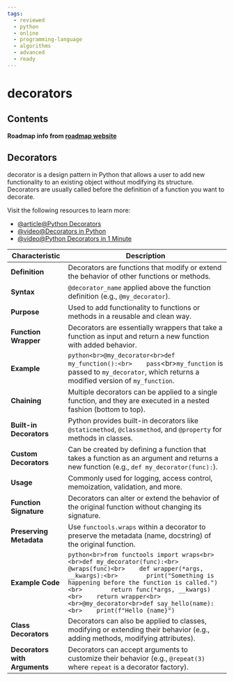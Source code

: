 ```yaml
---
tags:
  - reviewed
  - python
  - online
  - programming-language
  - algorithms
  - advanced
  - ready
---
```


# decorators

## Contents

__Roadmap info from [roadmap website](https://roadmap.sh/python/python-advanced-topics/decorators)__

## Decorators

decorator is a design pattern in Python that allows a user to add new functionality to an existing object without modifying its structure. Decorators are usually called before the definition of a function you want to decorate.

Visit the following resources to learn more:

- [@article@Python Decorators](https://www.datacamp.com/tutorial/decorators-python)
- [@video@Decorators in Python](https://www.youtube.com/watch?v=FXUUSfJO_J4)
- [@video@Python Decorators in 1 Minute](https://www.youtube.com/watch?v=BE-L7xu8pO4)

| Characteristic                | Description                                                                 |
|-------------------------------|-----------------------------------------------------------------------------|
| __Definition__                | Decorators are functions that modify or extend the behavior of other functions or methods. |
| __Syntax__                    | `@decorator_name` applied above the function definition (e.g., `@my_decorator`). |
| __Purpose__                   | Used to add functionality to functions or methods in a reusable and clean way. |
| __Function Wrapper__         | Decorators are essentially wrappers that take a function as input and return a new function with added behavior. |
| __Example__                  | ```python<br>@my_decorator<br>def my_function():<br>    pass```<br\>`my_function` is passed to `my_decorator`, which returns a modified version of `my_function`. |
| __Chaining__                  | Multiple decorators can be applied to a single function, and they are executed in a nested fashion (bottom to top). |
| __Built-in Decorators__       | Python provides built-in decorators like `@staticmethod`, `@classmethod`, and `@property` for methods in classes. |
| __Custom Decorators__         | Can be created by defining a function that takes a function as an argument and returns a new function (e.g., `def my_decorator(func):`). |
| __Usage__                     | Commonly used for logging, access control, memoization, validation, and more. |
| __Function Signature__        | Decorators can alter or extend the behavior of the original function without changing its signature. |
| __Preserving Metadata__       | Use `functools.wraps` within a decorator to preserve the metadata (name, docstring) of the original function. |
| __Example Code__              | ```python<br>from functools import wraps<br><br>def my_decorator(func):<br>    @wraps(func)<br>    def wrapper(*args, __kwargs):<br>        print("Something is happening before the function is called.")<br>        return func(*args, __kwargs)<br>    return wrapper<br><br>@my_decorator<br>def say_hello(name):<br>    print(f"Hello {name}")``` |
| __Class Decorators__          | Decorators can also be applied to classes, modifying or extending their behavior (e.g., adding methods, modifying attributes). |
| __Decorators with Arguments__ | Decorators can accept arguments to customize their behavior (e.g., `@repeat(3)` where `repeat` is a decorator factory). |
